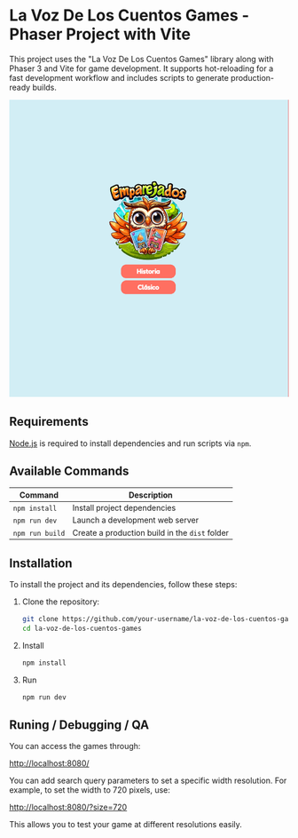 # La Voz De Los Cuentos Games - Phaser Project with Vite

This project uses the "La Voz De Los Cuentos Games" library along with Phaser 3 and Vite for game development. It supports hot-reloading for a fast development workflow and includes scripts to generate production-ready builds.

![Screenshot](screenshot.png)

## Requirements

[Node.js](https://nodejs.org) is required to install dependencies and run scripts via `npm`.

## Available Commands

| Command         | Description                                     |
| --------------- | ----------------------------------------------- |
| `npm install`   | Install project dependencies                    |
| `npm run dev`   | Launch a development web server                 |
| `npm run build` | Create a production build in the `dist` folder  |


## Installation

To install the project and its dependencies, follow these steps:

1. Clone the repository:
   ```bash
   git clone https://github.com/your-username/la-voz-de-los-cuentos-games.git
   cd la-voz-de-los-cuentos-games
   ```
2. Install
   ```bash
   npm install
   ```

3. Run
   ```bash
   npm run dev
   ```


## Runing / Debugging / QA

You can access the games through:

[http://localhost:8080/](http://localhost:8080/)

You can add search query parameters to set a specific width resolution. For example, to set the width to 720 pixels, use:

[http://localhost:8080/?size=720](http://localhost:8080/?size=720)

This allows you to test your game at different resolutions easily.